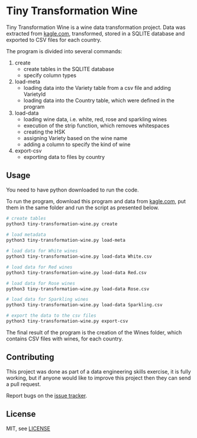 # Tiny Transformation Wine

Tiny Transformation Wine is a wine data transformation project. 
Data was extracted from [kagle.com][1], transformed, stored in a SQLITE database and exported to CSV files for each country.

The program is divided into several commands:
1. create
    - create tables in the SQLITE database
    - specify column types
2. load-meta
    - loading data into the Variety table from a csv file and adding VarietyId
    - loading data into the Country table, which were defined in the program
3. load-data
    - loading wine data, i.e. white, red, rose and sparkling wines
    - execution of the strip function, which removes whitespaces
    - creating the HSK
    - assigning Variety based on the wine name
    - adding a column to specify the kind of wine
4. export-csv
    - exporting data to files by country

## Usage   
You need to have python downloaded to run the code.

To run the program, download this program and data from [kagle.com][1], put them in the same folder and run the script as presented below.

```sh
# create tables
python3 tiny-transformation-wine.py create
 
# load metadata
python3 tiny-transformation-wine.py load-meta

# load data for White wines
python3 tiny-transformation-wine.py load-data White.csv

# load data for Red wines
python3 tiny-transformation-wine.py load-data Red.csv

# load data for Rose wines
python3 tiny-transformation-wine.py load-data Rose.csv

# load data for Sparkling wines
python3 tiny-transformation-wine.py load-data Sparkling.csv

# export the data to the csv files
python3 tiny-transformation-wine.py export-csv
```
The final result of the program is the creation of the Wines folder, which contains CSV files with wines, for each country.

## Contributing
This project was done as part of a data engineering skills exercise, it is fully working, but if anyone would like to improve this project then they can send a pull request.

Report bugs on the [issue tracker](https://github.com/Paulina1010/programy-python/issues).

## License
MIT, see [LICENSE](LICENSE)

[1]: https://www.kaggle.com/datasets/budnyak/wine-rating-and-price